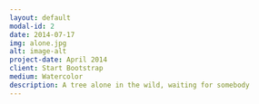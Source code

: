 ```yaml
---
layout: default
modal-id: 2
date: 2014-07-17
img: alone.jpg
alt: image-alt
project-date: April 2014
client: Start Bootstrap
medium: Watercolor
description: A tree alone in the wild, waiting for somebody
---
```

